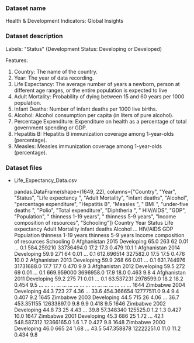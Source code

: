 ### Dataset name ###

Health &amp; Development Indicators: Global Insights

### Dataset description ###

Labels: "Status" (Development Status: Developing or Developed)

Features:
1. Country: The name of the country.
2. Year: The year of data recording.
3. Life Expectancy: The average number of years a newborn, person at different age ranges, or the entire population is expected to live
4. Adult Mortality: Probability of dying between 15 and 60 years per 1000 population.
5. Infant Deaths: Number of infant deaths per 1000 live births.
6. Alcohol: Alcohol consumption per capita (in liters of pure alcohol).
7. Percentage Expenditure: Expenditure on health as a percentage of total government spending or GDP.
8. Hepatitis B: Hepatitis B immunization coverage among 1-year-olds (percentage).
9. Measles: Measles immunization coverage among 1-year-olds (percentage).

### Dataset files ###

- Life_Expectancy_Data.csv

    pandas.DataFrame(shape=(1649, 22), columns=["Country", "Year", "Status", "Life expectancy ", "Adult Mortality", "infant deaths", "Alcohol", "percentage expenditure", "Hepatitis B", "Measles ", " BMI ", "under-five deaths ", "Polio", "Total expenditure", "Diphtheria ", " HIV/AIDS", "GDP", "Population", " thinness  1-19 years", " thinness 5-9 years", "Income composition of resources", "Schooling"])
                  Country  Year      Status  Life expectancy   Adult Mortality  infant deaths  Alcohol  ...   HIV/AIDS         GDP  Population   thinness  1-19 years   thinness 5-9 years  Income composition of resources  Schooling
        0     Afghanistan  2015  Developing              65.0              263             62     0.01  ...        0.1  584.259210  33736494.0                 17.2                   17.3                0.479                   10.1
        1     Afghanistan  2014  Developing              59.9              271             64     0.01  ...        0.1  612.696514    327582.0                 17.5                   17.5                0.476                   10.0
        2     Afghanistan  2013  Developing              59.9              268             66     0.01  ...        0.1  631.744976  31731688.0                 17.7                   17.7                0.470                    9.9
        3     Afghanistan  2012  Developing              59.5              272             69     0.01  ...        0.1  669.959000   3696958.0                 17.9                   18.0                0.463                    9.8
        4     Afghanistan  2011  Developing              59.2              275             71     0.01  ...        0.1   63.537231   2978599.0                 18.2                   18.2                0.454                    9.5
        ...           ...   ...         ...               ...              ...            ...      ...  ...        ...         ...         ...                  ...                    ...                  ...                    ...
        1644     Zimbabwe  2004  Developing              44.3              723             27     4.36  ...       33.6  454.366654  12777511.0                  9.4                    9.4                0.407                    9.2
        1645     Zimbabwe  2003  Developing              44.5              715             26     4.06  ...       36.7  453.351155  12633897.0                  9.8                    9.9                0.418                    9.5
        1646     Zimbabwe  2002  Developing              44.8               73             25     4.43  ...       39.8   57.348340    125525.0                  1.2                    1.3                0.427                   10.0
        1647     Zimbabwe  2001  Developing              45.3              686             25     1.72  ...       42.1  548.587312  12366165.0                  1.6                    1.7                0.427                    9.8
        1648     Zimbabwe  2000  Developing              46.0              665             24     1.68  ...       43.5  547.358878  12222251.0                 11.0                   11.2                0.434                    9.8

